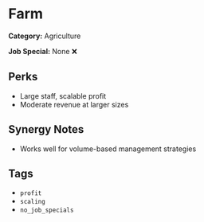 # Farm

**Category:** Agriculture

**Job Special:** None ❌

## Perks
- Large staff, scalable profit
- Moderate revenue at larger sizes

## Synergy Notes
- Works well for volume-based management strategies

## Tags
- `profit`
- `scaling`
- `no_job_specials`
